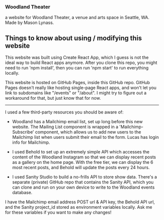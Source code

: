 ### Woodland Theater

a website for Woodland Theater, a venue and arts space in Seattle, WA. Made by Mason Lynass.

## Things to know about using / modifying this website

This website was built using Create React App, which I guess is not the ideal way to build React apps anymore. After you clone this repo, you might need to run 'npm install', then you can run 'npm start' to run everything locally.

This website is hosted on GitHub Pages, inside this GitHub repo. GitHub Pages doesn't really like hosting single-page React apps, and won't let you link to subdomains like "/events" or "/about". I might try to figure out a workaround for that, but just know that for now.

---

I used a few third-party resources you should be aware of:

- Woodland has a Mailchimp email list, set up long before this new website. The Mailing List component is wrapped in a 'Mailchimp-Subscribe' component, which allows us to add new users to the Mailchimp list when users submit their email to the form. Lucas has login info for Mailchimp.

- I used Behold to set up an extremely simple API which accesses the content of the Woodland Instagram so that we can display recent posts as a gallery on the home page. With the free tier, we can display the 6 most recent posts, and Behold will update the posts every 24 hours.

- I used Sanity Studio to build a no-frills API to store show data. There's a separate (private) GitHub repo that contains the Sanity API, which you can clone and run on your own device to write to the Woodland events database.

I have the Mailchimp email address POST url & API key, the Behold API url, and the Sanity project_id stored as environment variables locally. Ask me for these variables if you want to make any changes!
